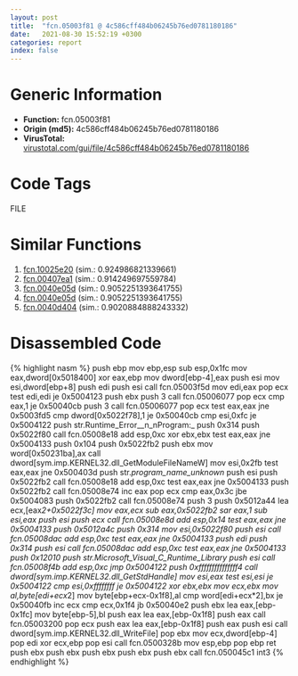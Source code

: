 ```yaml
---
layout: post
title:  "fcn.05003f81 @ 4c586cff484b06245b76ed0781180186"
date:   2021-08-30 15:52:19 +0300
categories: report
index: false
---
```


# Generic Information
- **Function:** fcn.05003f81
- **Origin (md5):** 4c586cff484b06245b76ed0781180186
- **VirusTotal:** [virustotal.com/gui/file/4c586cff484b06245b76ed0781180186][virustotal_ref]

# Code Tags
<span class="tag" id="FILE">FILE</span>


# Similar Functions

1. [fcn.10025e20][similar_1_ref] (sim.: 0.924986821339661)
2. [fcn.00407ea1][similar_2_ref] (sim.: 0.914249697559784)
3. [fcn.0040e05d][similar_3_ref] (sim.: 0.9052251393641755)
4. [fcn.0040e05d][similar_4_ref] (sim.: 0.9052251393641755)
5. [fcn.0040d404][similar_5_ref] (sim.: 0.9020884888243332)


# Disassembled Code

{% highlight nasm %}
push ebp
mov ebp,esp
sub esp,0x1fc
mov eax,dword[0x5018400]
xor eax,ebp
mov dword[ebp-4],eax
push esi
mov esi,dword[ebp+8]
push edi
push esi
call fcn.05003f5d
mov edi,eax
pop ecx
test edi,edi
je 0x5004123
push ebx
push 3
call fcn.05006077
pop ecx
cmp eax,1
je 0x50040cb
push 3
call fcn.05006077
pop ecx
test eax,eax
jne 0x5003fd5
cmp dword[0x5022f78],1
je 0x50040cb
cmp esi,0xfc
je 0x5004122
push str.Runtime_Error__n_nProgram:_
push 0x314
push 0x5022f80
call fcn.05008e18
add esp,0xc
xor ebx,ebx
test eax,eax
jne 0x5004133
push 0x104
push 0x5022fb2
push ebx
mov word[0x50231ba],ax
call dword[sym.imp.KERNEL32.dll_GetModuleFileNameW]
mov esi,0x2fb
test eax,eax
jne 0x500403d
push str._program_name_unknown_
push esi
push 0x5022fb2
call fcn.05008e18
add esp,0xc
test eax,eax
jne 0x5004133
push 0x5022fb2
call fcn.05008e74
inc eax
pop ecx
cmp eax,0x3c
jbe 0x5004083
push 0x5022fb2
call fcn.05008e74
push 3
push 0x5012a44
lea ecx,[eax*2+0x5022f3c]
mov eax,ecx
sub eax,0x5022fb2
sar eax,1
sub esi,eax
push esi
push ecx
call fcn.05008e8d
add esp,0x14
test eax,eax
jne 0x5004133
push 0x5012a4c
push 0x314
mov esi,0x5022f80
push esi
call fcn.05008dac
add esp,0xc
test eax,eax
jne 0x5004133
push edi
push 0x314
push esi
call fcn.05008dac
add esp,0xc
test eax,eax
jne 0x5004133
push 0x12010
push str.Microsoft_Visual_C_Runtime_Library
push esi
call fcn.05008f4b
add esp,0xc
jmp 0x5004122
push 0xfffffffffffffff4
call dword[sym.imp.KERNEL32.dll_GetStdHandle]
mov esi,eax
test esi,esi
je 0x5004122
cmp esi,0xffffffff
je 0x5004122
xor ebx,ebx
mov ecx,ebx
mov al,byte[edi+ecx*2]
mov byte[ebp+ecx-0x1f8],al
cmp word[edi+ecx*2],bx
je 0x50040fb
inc ecx
cmp ecx,0x1f4
jb 0x50040e2
push ebx
lea eax,[ebp-0x1fc]
mov byte[ebp-5],bl
push eax
lea eax,[ebp-0x1f8]
push eax
call fcn.05003200
pop ecx
push eax
lea eax,[ebp-0x1f8]
push eax
push esi
call dword[sym.imp.KERNEL32.dll_WriteFile]
pop ebx
mov ecx,dword[ebp-4]
pop edi
xor ecx,ebp
pop esi
call fcn.0500328b
mov esp,ebp
pop ebp
ret 
push ebx
push ebx
push ebx
push ebx
push ebx
call fcn.050045c1
int3 
{% endhighlight %}


[similar_1_ref]: /report/fcn.10025e20@3785b40cea34bd176ce2c160dcf987f8
[similar_2_ref]: /report/fcn.00407ea1@cf071542c6e6ceb88de8b40c16fc0a1a
[similar_3_ref]: /report/fcn.0040e05d@883dfc165005908f8666e487fe529d8c
[similar_4_ref]: /report/fcn.0040e05d@6d109801b4451ecec54d9433c2446f52
[similar_5_ref]: /report/fcn.0040d404@3d0ec851566b617e7e4e75da3dd9651c
[virustotal_ref]: https://www.virustotal.com/gui/file/4c586cff484b06245b76ed0781180186